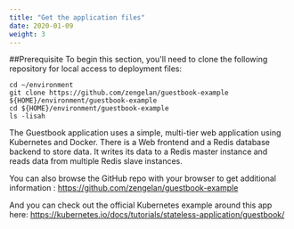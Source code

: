 ```yaml
---
title: "Get the application files"
date: 2020-01-09
weight: 3
---
```


##Prerequisite
To begin this section, you'll need to clone the following repository for local access to deployment files:

```
cd ~/environment
git clone https://github.com/zengelan/guestbook-example ${HOME}/environment/guestbook-example
cd ${HOME}/environment/guestbook-example
ls -lisah

```

The Guestbook application uses a simple, multi-tier web application using Kubernetes and Docker. There is a Web frontend and a Redis database backend to store data. It writes its data to a Redis master instance and reads data from multiple Redis slave instances.

You can also browse the GitHub repo with your browser to get additional information : https://github.com/zengelan/guestbook-example

And you can check out the official Kubernetes example around this app here: https://kubernetes.io/docs/tutorials/stateless-application/guestbook/

